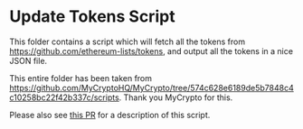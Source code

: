 # Update Tokens Script

This folder contains a script which will fetch all the tokens from https://github.com/ethereum-lists/tokens, and output all the tokens in a nice JSON file.

This entire folder has been taken from https://github.com/MyCryptoHQ/MyCrypto/tree/574c628e6189de5b7848c4c10258bc22f42b337c/scripts. Thank you MyCrypto for this.

Please also see [this PR](https://github.com/MyCryptoHQ/MyCrypto/pull/1247) for a description of this script.
